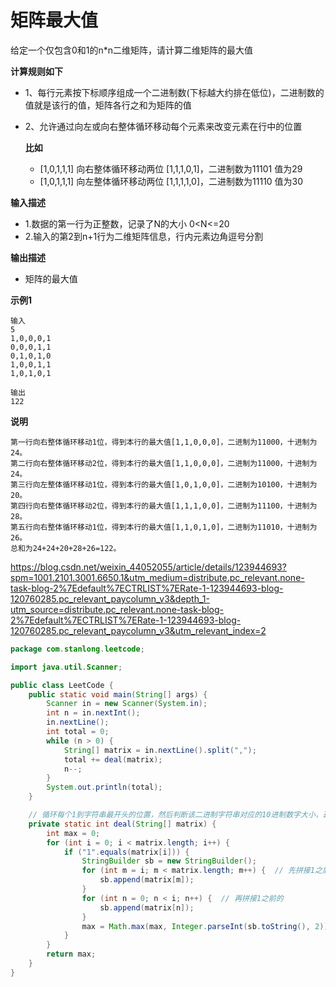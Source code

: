 # 矩阵最大值

给定一个仅包含0和1的n*n二维矩阵，请计算二维矩阵的最大值

**计算规则如下**

- 1、每行元素按下标顺序组成一个二进制数(下标越大约排在低位)，二进制数的值就是该行的值，矩阵各行之和为矩阵的值

- 2、允许通过向左或向右整体循环移动每个元素来改变元素在行中的位置

  **比如**

  - [1,0,1,1,1]   向右整体循环移动两位  [1,1,1,0,1]，二进制数为11101 值为29
  - [1,0,1,1,1]   向左整体循环移动两位  [1,1,1,1,0]，二进制数为11110 值为30

**输入描述**

- 1.数据的第一行为正整数，记录了N的大小 0<N<=20
- 2.输入的第2到n+1行为二维矩阵信息，行内元素边角逗号分割

**输出描述**

- 矩阵的最大值

**示例1**

```
输入
5
1,0,0,0,1
0,0,0,1,1
0,1,0,1,0
1,0,0,1,1
1,0,1,0,1

输出
122
```

**说明**

```
第一行向右整体循环移动1位，得到本行的最大值[1,1,0,0,0]，二进制为11000，十进制为24。
第二行向右整体循环移动2位，得到本行的最大值[1,1,0,0,0]，二进制为11000，十进制为24。
第三行向左整体循环移动1位，得到本行的最大值[1,0,1,0,0]，二进制为10100，十进制为20。
第四行向右整体循环移动2位，得到本行的最大值[1,1,1,0,0]，二进制为11100，十进制为28。
第五行向右整体循环移动1位，得到本行的最大值[1,1,0,1,0]，二进制为11010，十进制为26。
总和为24+24+20+28+26=122。
```

https://blog.csdn.net/weixin_44052055/article/details/123944693?spm=1001.2101.3001.6650.1&utm_medium=distribute.pc_relevant.none-task-blog-2%7Edefault%7ECTRLIST%7ERate-1-123944693-blog-120760285.pc_relevant_paycolumn_v3&depth_1-utm_source=distribute.pc_relevant.none-task-blog-2%7Edefault%7ECTRLIST%7ERate-1-123944693-blog-120760285.pc_relevant_paycolumn_v3&utm_relevant_index=2

```java
package com.stanlong.leetcode;

import java.util.Scanner;

public class LeetCode {
    public static void main(String[] args) {
        Scanner in = new Scanner(System.in);
        int n = in.nextInt();
        in.nextLine();
        int total = 0;
        while (n > 0) {
            String[] matrix = in.nextLine().split(",");
            total += deal(matrix);
            n--;
        }
        System.out.println(total);
    }

    // 循环每个1到字符串最开头的位置，然后判断该二进制字符串对应的10进制数字大小，返回最大的结果
    private static int deal(String[] matrix) {
        int max = 0;
        for (int i = 0; i < matrix.length; i++) {
            if ("1".equals(matrix[i])) {
                StringBuilder sb = new StringBuilder();
                for (int m = i; m < matrix.length; m++) {  // 先拼接1之后的
                    sb.append(matrix[m]);
                }
                for (int n = 0; n < i; n++) {  // 再拼接1之前的
                    sb.append(matrix[n]);
                }
                max = Math.max(max, Integer.parseInt(sb.toString(), 2));  // 二进制字符串转化成十进制字符串
            }
        }
        return max;
    }
}
```

